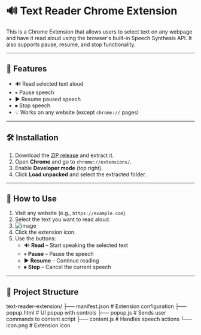 # 🔊 Text Reader Chrome Extension

This is a Chrome Extension that allows users to select text on any webpage and have it read aloud using the browser's built-in Speech Synthesis API. It also supports pause, resume, and stop functionality.

---

## 🚀 Features

- 🔊 Read selected text aloud
- ⏸ Pause speech
- ▶ Resume paused speech
- ⏹ Stop speech
- 💡 Works on any website (except `chrome://` pages)

---

## 🛠️ Installation

1. Download the [ZIP release](./text-reader-extension.zip) and extract it.
2. Open **Chrome** and go to `chrome://extensions/`.
3. Enable **Developer mode** (top right).
4. Click **Load unpacked** and select the extracted folder.

---

## 🧪 How to Use

1. Visit any website (e.g., `https://example.com`).
2. Select the text you want to read aloud.
3. ![image](https://github.com/user-attachments/assets/c12b0ca1-94ea-48bc-b8e0-4424aeb7c23a)
4. Click the extension icon.
5. Use the buttons:
   - 🔊 **Read** – Start speaking the selected text
   - ⏸ **Pause** – Pause the speech
   - ▶ **Resume** – Continue reading
   - ⏹ **Stop** – Cancel the current speech

---

## 📂 Project Structure

text-reader-extension/
├── manifest.json # Extension configuration
├── popup.html # UI popup with controls
├── popup.js # Sends user commands to content script
├── content.js # Handles speech actions
└── icon.png # Extension icon

